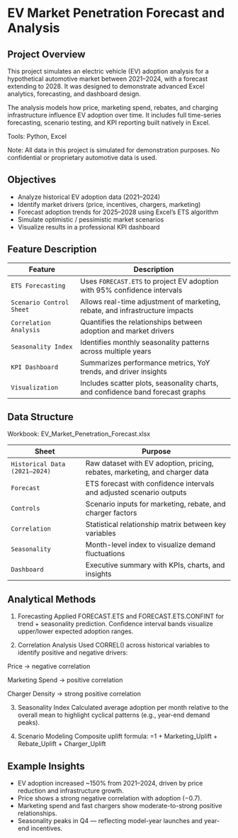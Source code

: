 # EV Market Penetration Forecast and Analysis

## Project Overview

This project simulates an electric vehicle (EV) adoption analysis for a hypothetical automotive market between 2021–2024, with a forecast extending to 2028.
It was designed to demonstrate advanced Excel analytics, forecasting, and dashboard design.

The analysis models how price, marketing spend, rebates, and charging infrastructure influence EV adoption over time.
It includes full time-series forecasting, scenario testing, and KPI reporting built natively in Excel.

Tools: Python, Excel

Note: All data in this project is simulated for demonstration purposes. No confidential or proprietary automotive data is used.

## Objectives

- Analyze historical EV adoption data (2021–2024)
- Identify market drivers (price, incentives, chargers, marketing)
- Forecast adoption trends for 2025–2028 using Excel’s ETS algorithm
- Simulate optimistic / pessimistic market scenarios
- Visualize results in a professional KPI dashboard

## Feature Description

| Feature                    | Description                                                                     |
| -------------------------- | ------------------------------------------------------------------------------- |
| `ETS Forecasting`       | Uses `FORECAST.ETS` to project EV adoption with 95% confidence intervals        |
| `Scenario Control Sheet` | Allows real-time adjustment of marketing, rebate, and infrastructure impacts    |
| `Correlation Analysis`  | Quantifies the relationships between adoption and market drivers                |
| `Seasonality Index`     | Identifies monthly seasonality patterns across multiple years                   |
| `KPI Dashboard`          | Summarizes performance metrics, YoY trends, and driver insights                 |
| `Visualization`          | Includes scatter plots, seasonality charts, and confidence band forecast graphs |


## Data Structure

Workbook: EV_Market_Penetration_Forecast.xlsx

| Sheet                         | Purpose                                                                     |
| ----------------------------- | --------------------------------------------------------------------------- |
| `Historical Data (2021–2024)` | Raw dataset with EV adoption, pricing, rebates, marketing, and charger data |
| `Forecast`                    | ETS forecast with confidence intervals and adjusted scenario outputs        |
| `Controls`                    | Scenario inputs for marketing, rebate, and charger factors                  |
| `Correlation`                 | Statistical relationship matrix between key variables                       |
| `Seasonality`                 | Month-level index to visualize demand fluctuations                          |
| `Dashboard`                   | Executive summary with KPIs, charts, and insights                           |

## Analytical Methods

1. Forecasting
Applied FORECAST.ETS and FORECAST.ETS.CONFINT for trend + seasonality prediction.
Confidence interval bands visualize upper/lower expected adoption ranges.

2. Correlation Analysis
Used CORREL() across historical variables to identify positive and negative drivers:

Price → negative correlation

Marketing Spend → positive correlation

Charger Density → strong positive correlation

3. Seasonality Index
Calculated average adoption per month relative to the overall mean to highlight cyclical patterns (e.g., year-end demand peaks).

4. Scenario Modeling
Composite uplift formula:
=1 + Marketing_Uplift + Rebate_Uplift + Charger_Uplift

## Example Insights

- EV adoption increased ~150% from 2021–2024, driven by price reduction and infrastructure growth.
- Price shows a strong negative correlation with adoption (−0.7).
- Marketing spend and fast chargers show moderate-to-strong positive relationships.
- Seasonality peaks in Q4 — reflecting model-year launches and year-end incentives.
